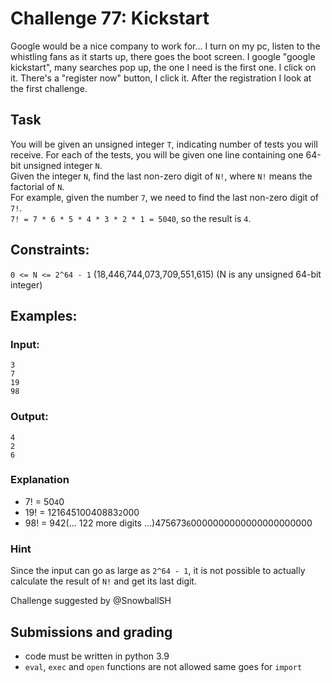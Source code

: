 # Challenge 77: Kickstart

Google would be a nice company to work for... I turn on my pc, listen to the whistling fans as it starts up, there goes the boot screen. I google "google kickstart", many searches pop up, the one I need is the first one. I click on it. There's a "register now" button, I click it. After the registration I look at the first challenge.

## Task

You will be given an unsigned integer `T`, indicating number of tests you will receive. For each of the tests, you will be given one line containing one 64-bit unsigned integer `N`.  
Given the integer `N`, find the last non-zero digit of `N!`, where `N!` means the factorial of `N`.  
For example, given the number `7`, we need to find the last non-zero digit of `7!`.  
`7! = 7 * 6 * 5 * 4 * 3 * 2 * 1 = 5040`, so the result is `4`.

## Constraints:

`0 <= N <= 2^64 - 1` (18,446,744,073,709,551,615)
(N is any unsigned 64-bit integer)

## Examples:

### Input:
```
3
7
19
98
```

### Output:
```
4
2
6
```

### Explanation

- 7! = 50`4`0
- 19! = 12164510040883`2`000
- 98! = 942(... 122 more digits ...)475673`6`0000000000000000000000



### Hint
Since the input can go as large as `2^64 - 1`, it is not possible to actually calculate the result of `N!` and get its last digit.

Challenge suggested by @SnowballSH 

## Submissions and grading

- code must be written in python 3.9
- `eval`, `exec` and `open` functions are not allowed same goes for `import`